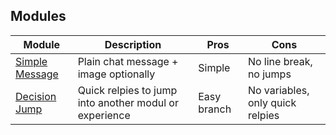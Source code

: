 ## Modules

| Module                                   | Description                                                         | Pros       | Cons       |
| ---------------------------------------- | ------------------------------------------------------------------- | ---------- |----------- |
| [Simple Message](help/processes/process/subprocesses/message.md) | Plain chat message + image optionally       | Simple     | No line break, no jumps| 
| [Decision Jump](help/processes/process/subprocesses/jump_decision.md)  | Quick relpies to jump into another modul or experience | Easy branch | No variables, only quick relpies |
